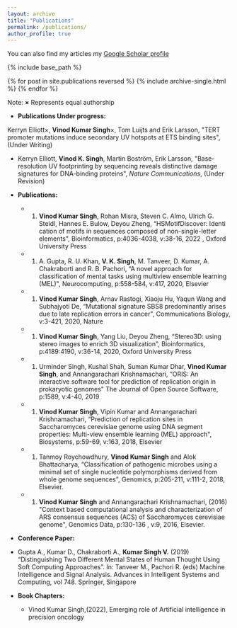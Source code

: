 ```yaml
---
layout: archive
title: "Publications"
permalink: /publications/
author_profile: true
---
```



You can also find my articles my [Google Scholar profile](https://scholar.google.co.in/citations?user=2482OI4AAAAJ&hl=en&authuser=1)

{% include base_path %}

{% for post in site.publications reversed %}
  {% include archive-single.html %}
{% endfor %}

Note: **$\times$** Represents equal authorship

* **Publications Under progress:**

Kerryn Elliott$\times$, **Vinod Kumar Singh**$\times$, Tom Luijts and Erik Larsson, "TERT promoter mutations induce secondary UV hotspots at ETS binding sites", (Under Writing) 

  * Kerryn Elliott, **Vinod K. Singh**, Martin Boström, Erik Larsson, "Base-resolution UV footprinting by sequencing reveals distinctive damage signatures for DNA-binding proteins",  *Nature Communications*, (Under Revision)

* **Publications:**

  * 1.	**Vinod Kumar Singh**, Rohan Misra, Steven C. Almo, Ulrich G. Steidl, Hannes E. Bulow, Deyou Zheng, “HSMotifDiscover: Identi cation of motifs in sequences composed of non-single-letter elements", Bioinformatics, p:4036-4038,  v:38-16, 2022 , Oxford University Press

  * 1.	A. Gupta, R. U. Khan, **V. K. Singh**, M. Tanveer, D. Kumar, A. Chakraborti and R. B. Pachori, “A novel approach for classification of mental tasks using multiview ensemble learning (MEL)", Neurocomputing, p:558-584, v:417, 2020, Elsevier

  * 1.	**Vinod Kumar Singh**, Arnav Rastogi, Xiaoju Hu, Yaqun Wang and Subhajyoti De,  “Mutational signature SBS8 predominantly arises due to late replication errors in cancer", Communications Biology, v:3-421, 2020, Nature

  * 1.	**Vinod Kumar Singh**, Yang Liu, Deyou Zheng, “Stereo3D: using stereo images to enrich 3D visualization", Bioinformatics, p:4189:4190, v:36-14, 2020, Oxford University Press

  * 1.	Urminder Singh, Kushal Shah, Suman Kumar Dhar, **Vinod Kumar Singh**, and Annangarachari Krishnamachari, “ORIS: An interactive software tool for prediction of replication origin in prokaryotic genomes" The Journal of Open Source Software, p:1589,  v:4-40, 2019

  * 1.	**Vinod Kumar Singh**, Vipin Kumar and Annangarachari Krishnamachari, “Prediction of replication sites in Saccharomyces cerevisiae genome using DNA segment properties: Multi-view ensemble learning (MEL) approach", Biosystems, p:59-69, v:163, 2018, Elsevier

  * 1.	Tanmoy Roychowdhury, **Vinod Kumar Singh** and Alok Bhattacharya, “Classification of pathogenic microbes using a minimal set of single nucleotide polymorphisms derived from whole genome sequences", Genomics, p:205-211, v:111-2, 2018, Elsevier.

  * 1.	**Vinod Kumar Singh** and Annangarachari Krishnamachari, (2016) "Context based computational analysis and characterization of ARS consensus sequences (ACS) of Saccharomyces cerevisiae genome", Genomics Data, p:130-136 , v:9, 2016, Elsevier.


* **Conference Paper:**

 * Gupta A., Kumar D., Chakraborti A., **Kumar Singh V.** (2019) “Distinguishing Two Different Mental States of Human Thought Using Soft Computing Approaches”. In: Tanveer M., Pachori R. (eds) Machine Intelligence and Signal Analysis. Advances in Intelligent Systems and Computing, vol 748. Springer, Singapore

* **Book Chapters:**

  * Vinod Kumar Singh,(2022), Emerging role of Artificial intelligence in precision oncology

